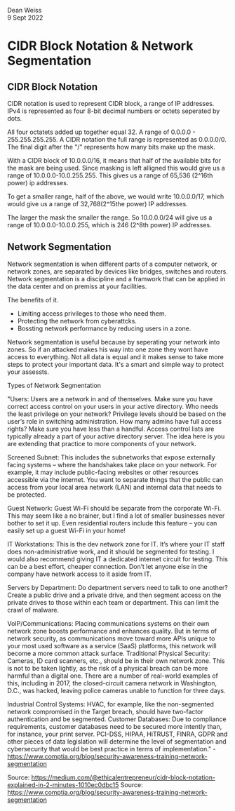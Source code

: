 Dean Weiss <br>
9 Sept 2022

# CIDR Block Notation & Network Segmentation

## CIDR Block Notation
CIDR notation is used to represent CIDR block, a range of IP addresses. IPv4 is represented as four 8-bit decimal numbers or octets seperated by dots.

All four octatets added up together equal 32. A range of 0.0.0.0 - 255.255.255.255. A CIDR notation the full range is represented as 0.0.0.0/0. The final digit after the "/" represents how many bits make up the mask. 

With a CIDR block of 10.0.0.0/16, it means that half of the available bits for the mask are being used. Since masking is left alligned this would give us a range of 10.0.0.0-10.0.255.255. This gives us a range of 65,536 (2^16th power) ip addresses.

To get a smaller range, half of the above, we would write 10.0.0.0/17, which would give us a range of 32,768(2^15the power) IP addresses.

The larger the mask the smaller the range. So 10.0.0.0/24 will give us a range of 10.0.0.0-10.0.0.255, which is 246 (2^8th power) IP addresses.


## Network Segmentation
Network segmentation is when different parts of a computer network, or network zones, are separated by devices like bridges, switches and routers. Network segmentation is a discipline and a framwork that can be applied in the data center and on premiss at your facilities. 

The benefits of it.
  - Limiting access privileges to those who need them.
  - Protecting the network from cyberattcks.
  - Bossting network performance by reducing users in a zone.

Network segmentation is useful because by seperating your network into zones. So if an attacked makes his way into one zone they wont have access to everything. Not all data is equal and it makes sense to take more steps to protect your important data. It's a smart and simple way to protect your assessts.

Types of Network Segmentation

"Users: Users are a network in and of themselves. Make sure you have correct access control on your users in your active directory. Who needs the least privilege on your network? Privilege levels should be based on the user’s role in switching administration. How many admins have full access rights? Make sure you have less than a handful. Access control lists are typically already a part of your active directory server. The idea here is you are extending that practice to more components of your network.

Screened Subnet: This includes the subnetworks that expose externally facing systems – where the handshakes take place on your network. For example, it may include public-facing websites or other resources accessible via the internet. You want to separate things that the public can access from your local area network (LAN) and internal data that needs to be protected.

Guest Network: Guest Wi-Fi should be separate from the corporate Wi-Fi. This may seem like a no brainer, but I find a lot of smaller businesses never bother to set it up. Even residential routers include this feature – you can easily set up a guest Wi-Fi in your home!

IT Workstations: This is the dev network zone for IT. It’s where your IT staff does non-administrative work, and it should be segmented for testing. I would also recommend giving IT a dedicated internet circuit for testing. This can be a best effort, cheaper connection. Don’t let anyone else in the company have network access to it aside from IT.

Servers by Department: Do department servers need to talk to one another? Create a public drive and a private drive, and then segment access on the private drives to those within each team or department. This can limit the crawl of malware.

VoIP/Communications: Placing communications systems on their own network zone boosts performance and enhances quality. But in terms of network security, as communications move toward more APIs unique to your most used software as a service (SaaS) platforms, this network will become a more common attack surface.
Traditional Physical Security: Cameras, ID card scanners, etc., should be in their own network zone. This is not to be taken lightly, as the risk of a physical breach can be more harmful than a digital one. There are a number of real-world examples of this, including in 2017, the closed-circuit camera network in Washington, D.C., was hacked, leaving police cameras unable to function for three days.

Industrial Control Systems: HVAC, for example, like the non-segmented network compromised in the Target breach, should have two-factor authentication and be segmented.
Customer Databases: Due to compliance requirements, customer databases need to be secured more intently than, for instance, your print server. PCI-DSS, HIPAA, HiTRUST, FINRA, GDPR and other pieces of data legislation will determine the level of segmentation and cybersecurity that would be best practice in terms of implementation." - https://www.comptia.org/blog/security-awareness-training-network-segmentation




Source: https://medium.com/@ethicalentrepreneur/cidr-block-notation-explained-in-2-minutes-1010ec0dbc15
Source: https://www.comptia.org/blog/security-awareness-training-network-segmentation
